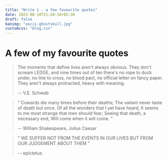 ```yaml
---
title: "Write 1 - a few favourite quotes"
date: 2023-08-10T21:20:34+05:30
draft: false
banimg: "ascii-ghostskull.jpg"
customcss: "blog.css"
---
```


# A few of my favourite quotes

> The moments that define lives aren't always obvious. They don't scream LEDGE,
> and nine times out of ten there's no rope to duck under, no line to cross, no
> blood pact, no official letter on fancy paper. They aren't always protracted,
> heavy with meaning.
>
> -- V.E. Schwab

> “ Cowards die many times before their deaths;
> The valiant never taste of death but once.
> Of all the wonders that I yet have heard,
> It seems to me most strange that men should fear;
> Seeing that death, a necessary end,
> Will come when it will come. ”
>
> -- William Shakespeare, Julius Caesar

> " WE SUFFER NOT FROM
> THE EVENTS IN OUR LIVES
> BUT FROM OUR
> JUDGEMENT ABOUT THEM "
>
> -- epictetus
